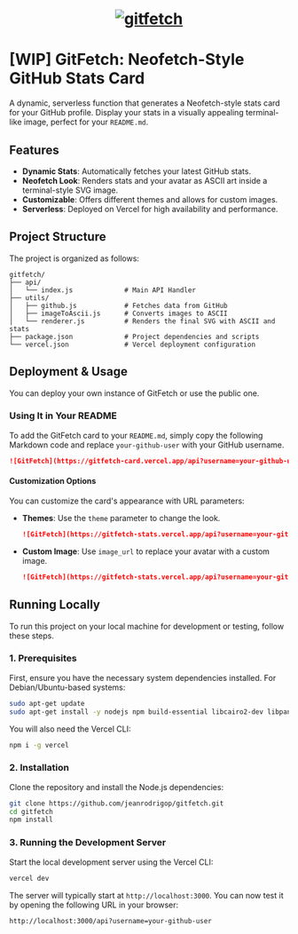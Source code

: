 <h1 align="center">
  <a href="https://gitfetch-flax.vercel.app/api?username=jeanrodrigop" target="_blank">
    <img 
      alt="gitfetch" 
      title="gitfetch" 
      src="https://gitfetch-flax.vercel.app/api?username=jeanrodrigop" 
    />
  </a>
</h1>

# [WIP] GitFetch: Neofetch-Style GitHub Stats Card

A dynamic, serverless function that generates a Neofetch-style stats card for your GitHub profile. Display your stats in a visually appealing terminal-like image, perfect for your `README.md`.

## Features

  - **Dynamic Stats**: Automatically fetches your latest GitHub stats.
  - **Neofetch Look**: Renders stats and your avatar as ASCII art inside a terminal-style SVG image.
  - **Customizable**: Offers different themes and allows for custom images.
  - **Serverless**: Deployed on Vercel for high availability and performance.

## Project Structure

The project is organized as follows:

```
gitfetch/
├── api/
│   └── index.js             # Main API Handler
├── utils/
│   ├── github.js            # Fetches data from GitHub
│   ├── imageToAscii.js      # Converts images to ASCII
│   └── renderer.js          # Renders the final SVG with ASCII and stats
├── package.json             # Project dependencies and scripts
└── vercel.json              # Vercel deployment configuration
```

## Deployment & Usage

You can deploy your own instance of GitFetch or use the public one.

### Using It in Your README

To add the GitFetch card to your `README.md`, simply copy the following Markdown code and replace `your-github-user` with your GitHub username.

```markdown
![GitFetch](https://gitfetch-card.vercel.app/api?username=your-github-user)
```

#### Customization Options

You can customize the card's appearance with URL parameters:

  - **Themes**: Use the `theme` parameter to change the look.

    ```markdown
    ![GitFetch](https://gitfetch-stats.vercel.app/api?username=your-github-user&theme=light)
    ```

  - **Custom Image**: Use `image_url` to replace your avatar with a custom image.

    ```markdown
    ![GitFetch](https://gitfetch-stats.vercel.app/api?username=your-github-user&image_url=https://your-image-path.png)
    ```

## Running Locally

To run this project on your local machine for development or testing, follow these steps.

### 1\. Prerequisites

First, ensure you have the necessary system dependencies installed. For Debian/Ubuntu-based systems:

```bash
sudo apt-get update
sudo apt-get install -y nodejs npm build-essential libcairo2-dev libpango1.0-dev libjpeg-dev libgif-dev librsvg2-dev
```

You will also need the Vercel CLI:

```bash
npm i -g vercel
```

### 2\. Installation

Clone the repository and install the Node.js dependencies:

```bash
git clone https://github.com/jeanrodrigop/gitfetch.git
cd gitfetch
npm install
```

### 3\. Running the Development Server

Start the local development server using the Vercel CLI:

```bash
vercel dev
```

The server will typically start at `http://localhost:3000`. You can now test it by opening the following URL in your browser:

`http://localhost:3000/api?username=your-github-user`
#
<!-- ## Contributing

Contributions are welcome\! If you have ideas for new features, themes, or improvements, feel free to open an issue or submit a pull request. -->
